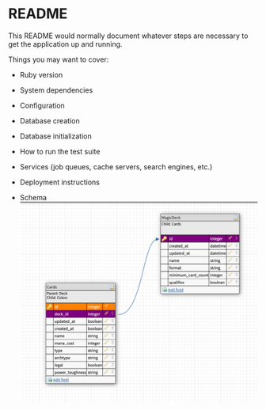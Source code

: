 # README

This README would normally document whatever steps are necessary to get the
application up and running.

Things you may want to cover:

* Ruby version

* System dependencies

* Configuration

* Database creation

* Database initialization

* How to run the test suite

* Services (job queues, cache servers, search engines, etc.)

* Deployment instructions

* Schema
  ![schema](app/assets/images/Screenshot%202023-02-07%20at%203.53.21%20PM.png)

